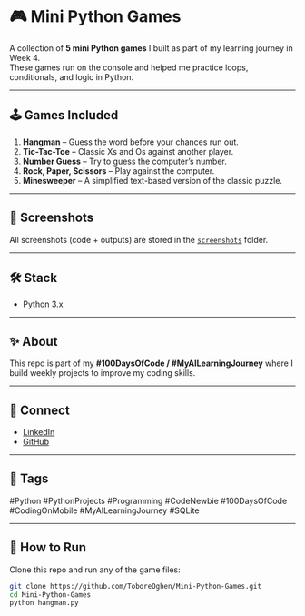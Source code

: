 # 🎮 Mini Python Games

A collection of **5 mini Python games** I built as part of my learning journey in Week 4.  
These games run on the console and helped me practice loops, conditionals, and logic in Python.

---

## 🕹️ Games Included
1. **Hangman** – Guess the word before your chances run out.  
2. **Tic-Tac-Toe** – Classic Xs and Os against another player.  
3. **Number Guess** – Try to guess the computer’s number.  
4. **Rock, Paper, Scissors** – Play against the computer.  
5. **Minesweeper** – A simplified text-based version of the classic puzzle.  

---

## 📸 Screenshots
All screenshots (code + outputs) are stored in the [`screenshots`](./screenshots) folder.  

---

## 🛠️ Stack
- Python 3.x  

---

## ✨ About
This repo is part of my **#100DaysOfCode / #MyAILearningJourney** where I build weekly projects to improve my coding skills.  

---

## 🔗 Connect
- [LinkedIn](https://www.linkedin.com/in/tobore-oghen-851822207)  
- [GitHub](https://github.com/ToboreOghen)  

---

## 📌 Tags
#Python #PythonProjects #Programming #CodeNewbie #100DaysOfCode #CodingOnMobile #MyAILearningJourney #SQLite  

---

## 🚀 How to Run
Clone this repo and run any of the game files:

```bash
git clone https://github.com/ToboreOghen/Mini-Python-Games.git
cd Mini-Python-Games
python hangman.py
